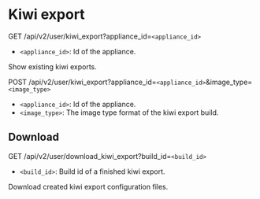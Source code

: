 # Kiwi export

GET /api/v2/user/kiwi_export?appliance_id=`<appliance_id>`
* `<appliance_id>`: Id of the appliance.

Show existing kiwi exports.

POST /api/v2/user/kiwi_export?appliance_id=`<appliance_id>`&image_type=`<image_type>`
* `<appliance_id>`: Id of the appliance.
* `<image_type>`: The image type format of the kiwi export build.

## Download

GET /api/v2/user/download_kiwi_export?build_id=`<build_id>`
* `<build_id>`: Build id of a finished kiwi export.

Download created kiwi export configuration files.
 
